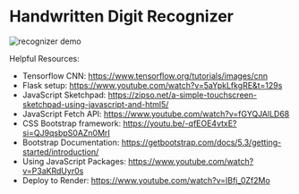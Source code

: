 # Handwritten Digit Recognizer

![recognizer demo](https://github.com/user-attachments/assets/7164100b-9f65-43b9-9a1c-1c8a238291d7)

Helpful Resources:
- Tensorflow CNN: https://www.tensorflow.org/tutorials/images/cnn
- Flask setup: https://www.youtube.com/watch?v=5aYpkLfkgRE&t=129s
- JavaScript Sketchpad: https://zipso.net/a-simple-touchscreen-sketchpad-using-javascript-and-html5/
- JavaScript Fetch API: https://www.youtube.com/watch?v=fGYQJAlLD68
- CSS Bootstrap framework: https://youtu.be/-qfEOE4vtxE?si=QJ9qsbpS0AZn0MrI
- Bootstrap Documentation: https://getbootstrap.com/docs/5.3/getting-started/introduction/
- Using JavaScript Packages: https://www.youtube.com/watch?v=P3aKRdUyr0s
- Deploy to Render: https://www.youtube.com/watch?v=IBfj_0Zf2Mo
